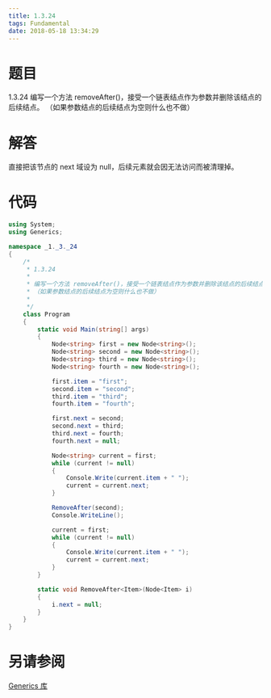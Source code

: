 ```yaml
---
title: 1.3.24
tags: Fundamental
date: 2018-05-18 13:34:29
---
```


# 题目

1.3.24
编写一个方法 removeAfter()，接受一个链表结点作为参数并删除该结点的后续结点。
（如果参数结点的后续结点为空则什么也不做）

# 解答

直接把该节点的 next 域设为 null，后续元素就会因无法访问而被清理掉。

# 代码

```csharp
using System;
using Generics;

namespace _1._3._24
{
    /*
     * 1.3.24
     * 
     * 编写一个方法 removeAfter()，接受一个链表结点作为参数并删除该结点的后续结点。
     * （如果参数结点的后续结点为空则什么也不做）
     * 
     */
    class Program
    {
        static void Main(string[] args)
        {
            Node<string> first = new Node<string>();
            Node<string> second = new Node<string>();
            Node<string> third = new Node<string>();
            Node<string> fourth = new Node<string>();

            first.item = "first";
            second.item = "second";
            third.item = "third";
            fourth.item = "fourth";

            first.next = second;
            second.next = third;
            third.next = fourth;
            fourth.next = null;

            Node<string> current = first;
            while (current != null)
            {
                Console.Write(current.item + " ");
                current = current.next;
            }

            RemoveAfter(second);
            Console.WriteLine();

            current = first;
            while (current != null)
            {
                Console.Write(current.item + " ");
                current = current.next;
            }
        }

        static void RemoveAfter<Item>(Node<Item> i)
        {
            i.next = null;
        }
    }
}
```

# 另请参阅

[Generics 库](https://github.com/ikesnowy/Algorithms-4th-Edition-in-Csharp/tree/master/1%20Fundamental/1.3/Generics)
